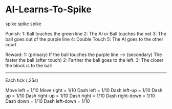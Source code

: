 # AI-Learns-To-Spike
spike spike spike

Punish:
1: Ball touches the green line
2: The AI or Ball touches the net
3: The ball goes out of the purple line
4: Double Touch
5: The AI goes to the other court

Reward: 
1: (primary) If the ball touches the purple line --> (secondary) The faster the ball (after touch)
2: Farther the ball goes to the left.
3: The closer the block is to the ball

-------------------------------------------------

Each tick (.25s) 

Move left = 1/10
Move right = 1/10
Dash left = 1/10
Dash left-up = 1/10
Dash up = 1/10
Dash right-up = 1/10
Dash right = 1/10
Dash right-down = 1/10
Dash down = 1/10
Dash left-down = 1/10